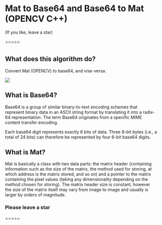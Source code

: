 # Mat to Base64 and Base64 to Mat (OPENCV C++)

(If you like, leave a star) 

:star::star::star::star::star:

## What does this algorithm do?
 
Convert Mat (OPENCV) to base64, and vise-versa.

![](https://github.com/RonnyldoSilva/Opencv-Mat-to-Base64/blob/master/opencvmatbase64.png)

## What is Base64?

Base64 is a group of similar binary-to-text encoding schemes that represent binary data in an ASCII string format by translating it into a radix-64 representation. The term Base64 originates from a specific MIME content transfer encoding.

Each base64 digit represents exactly 6 bits of data. Three 8-bit bytes (i.e., a total of 24 bits) can therefore be represented by four 6-bit base64 digits.
 
## What is Mat?

Mat is basically a class with two data parts: the matrix header (containing information such as the size of the matrix, the method used for storing, at which address is the matrix stored, and so on) and a pointer to the matrix containing the pixel values (taking any dimensionality depending on the method chosen for storing). The matrix header size is constant, however the size of the matrix itself may vary from image to image and usually is larger by orders of magnitude.

### Please leave a star 
:star::star::star::star::star: 
 

